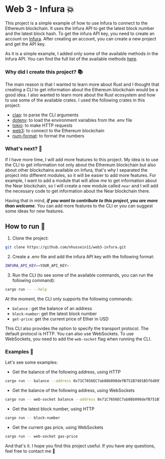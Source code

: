 # Web 3 - Infura :boom:

This project is a simple example of how to use Infura to connect to the Ethereum blockchain. It uses the Infura API to get the latest block number and the latest block hash. To get the infura API key, you need to create an account on [Infura](https://infura.io/). After creating an account, you can create a new project and get the API key.

As it is a simple example, I added only some of the available methods in the Infura API. You can find the full list of the available methods [here](https://docs.infura.io/infura/networks/ethereum/json-rpc-methods).

### Why did I create this project? :books:
The main reason is that I wanted to learn more about Rust and I thought that creating a CLI to get information about the Ethereum blockchain would be a good idea. I also wanted to learn more about the Rust ecosystem and how to use some of the available crates. I used the following crates in this project:
- [clap](https://crates.io/crates/clap): to parse the CLI arguments
- [dotenv](https://crates.io/crates/dotenv): to load the environment variables from the .env file
- [tokio](https://crates.io/crates/tokio): to make HTTP requests
- [web3](https://crates.io/crates/web3): to connect to the Ethereum blockchain
- [num-format](https://crates.io/crates/num-format): to format the numbers

### What's next? :100:
If I have more time, I will add more features to this project. My idea is to use the CLI to get information not only about the Ethereum blockchain but also about other blockchains available on Infura, that's why I separated the project into different modules, so it will be easier to add more features. For example, I want to add a module that will allow me to get information about the Near blockchain, so I will create a new module called `near` and I will add the necessary code to get information about the Near blockchain there.

Having that in mind, ***if you want to contribute to this project, you are more than welcome***. You can add more features to the CLI or you can suggest some ideas for new features.

## How to run :runner:

1. Clone the project:

```bash
git clone https://github.com/nhussein11/web3-infura.git
```

2. Create a .env file and add the infura API key with the following format:

```bash
INFURA_API_KEY=<YOUR_API_KEY>
```

3. Run the CLI (to see some of the available commands, you can run the following command):

```bash
cargo run -- --help
```

At the moment, the CLI only supports the following commands:
-  `balance` : get the balance of an address
-  `block-number`: get the latest block number
-  `get-price`: get the current price of Ether in USD

This CLI also provides the option to specify the transport protocol. The default protocol is HTTP. You can also use WebSockets. To use WebSockets, you need to add the `web-socket` flag when running the CLI.


### Examples :crab:

Let's see some examples:
- Get the balance of the following address, using HTTP
```bash
cargo run -- balance --address 0x71C7656EC7ab88b098defB751B7401B5f6d8976F
```

- Get the balance of the following address, using WebSockets
```bash
cargo run -- web-socket balance --address 0x71C7656EC7ab88b098defB751B7401B5f6d8976F 
```

- Get the latest block number, using HTTP
```bash
cargo run -- block-number
```

- Get the current gas price, using WebSockets
```bash
cargo run -- web-socket gas-price
```


And that's it. I hope you find this project useful. If you have any questions, feel free to contact me :rocket: 